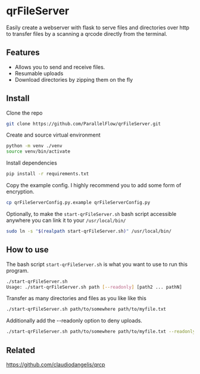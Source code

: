 # qrFileServer
Easily create a webserver with flask to serve files and directories over http to transfer files by a scanning a qrcode directly from the terminal.

## Features
- Allows you to send and receive files.
- Resumable uploads
- Download directories by zipping them on the fly

## Install
Clone the repo
```bash
git clone https://github.com/ParallelFlow/qrFileServer.git
```
Create and source virtual environment
```bash
python -m venv ./venv
source venv/bin/activate
```
Install dependencies
```bash
pip install -r requirements.txt
```
Copy the example config. I highly recommend you to add some form of encryption.
```bash
cp qrFileServerConfig.py.example qrFileServerConfig.py
```
Optionally, to make the `start-qrFileServer.sh` bash script accessible anywhere you can link it to your `/usr/local/bin/`
```bash
sudo ln -s "$(realpath start-qrFileServer.sh)" /usr/local/bin/
```
## How to use

The bash script `start-qrFileServer.sh` is what you want to use to run this program.
```bash
./start-qrFileServer.sh
Usage: ./start-qrFileServer.sh path [--readonly] [path2 ... pathN]
```
Transfer as many directories and files as you like like this
```bash
./start-qrFileServer.sh path/to/somewhere path/to/myfile.txt
```
Additionally add the --readonly option to deny uploads.
```bash
./start-qrFileServer.sh path/to/somewhere path/to/myfile.txt --readonly
```

## Related
https://github.com/claudiodangelis/qrcp
